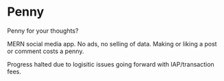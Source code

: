 # Penny
Penny for your thoughts?

MERN social media app.
No ads, no selling of data. 
Making or liking a post or comment costs a penny.

Progress halted due to logisitic issues going forward with IAP/transaction fees. 

